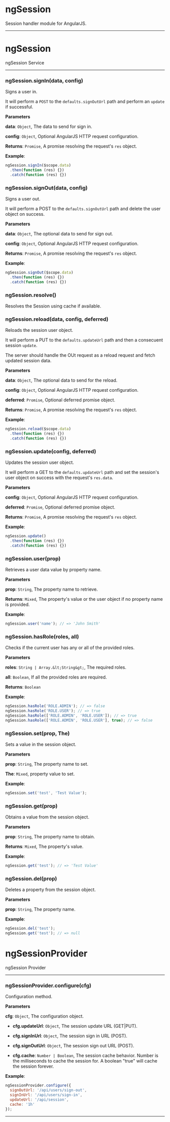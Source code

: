 # ngSession

Session handler module for AngularJS.



* * *


# ngSession

ngSession Service



* * *

### ngSession.signIn(data, config) 

Signs a user in.

It will perform a `POST` to the `defaults.signOutUrl` path and perform an
`update` if successful.

**Parameters**

**data**: `Object`, The data to send for sign in.

**config**: `Object`, Optional AngularJS HTTP request configuration.

**Returns**: `Promise`, A promise resolving the request's `res` object.

**Example**:
```js
ngSession.signIn($scope.data)
  .then(function (res) {})
  .catch(function (res) {})
```


### ngSession.signOut(data, config) 

Signs a user out.

It will perform a POST to the `defaults.signOutUrl` path and delete the
user object on success.

**Parameters**

**data**: `Object`, The optional data to send for sign out.

**config**: `Object`, Optional AngularJS HTTP request configuration.

**Returns**: `Promise`, A promise resolving the request's `res` object.

**Example**:
```js
ngSession.signOut($scope.data)
  .then(function (res) {})
  .catch(function (res) {})
```


### ngSession.resolve() 

Resolves the Session using cache if available.



### ngSession.reload(data, config, deferred) 

Reloads the session user object.

It will perform a PUT to the `defaults.updateUrl` path and then a
consecuent session `update`.

The server should handle the OUt request as a reload request and fetch
updated session data.

**Parameters**

**data**: `Object`, The optional data to send for the reload.

**config**: `Object`, Optional AngularJS HTTP request configuration.

**deferred**: `Promise`, Optional deferred promise object.

**Returns**: `Promise`, A promise resolving the request's `res` object.

**Example**:
```js
ngSession.reload($scope.data)
  .then(function (res) {})
  .catch(function (res) {})
```


### ngSession.update(config, deferred) 

Updates the session user object.

It will perform a GET to the `defaults.updateUrl` path and set the
session's user object on success with the request's `res.data`.

**Parameters**

**config**: `Object`, Optional AngularJS HTTP request configuration.

**deferred**: `Promise`, Optional deferred promise object.

**Returns**: `Promise`, A promise resolving the request's `res` object.

**Example**:
```js
ngSession.update()
  .then(function (res) {})
  .catch(function (res) {})
```


### ngSession.user(prop) 

Retrieves a user data value by property name.

**Parameters**

**prop**: `String`, The property name to retrieve.

**Returns**: `Mixed`, The property's value or the user object if no
property name is provided.

**Example**:
```js
ngSession.user('name'); // => 'John Smith'
```


### ngSession.hasRole(roles, all) 

Checks if the current user has any or all of the provided roles.

**Parameters**

**roles**: `String | Array.&lt;String&gt;`, The required roles.

**all**: `Boolean`, If all the provided roles are required.

**Returns**: `Boolean`

**Example**:
```js
ngSession.hasRole('ROLE.ADMIN'); // => false
ngSession.hasRole('ROLE.USER'); // => true
ngSession.hasRole(['ROLE.ADMIN', 'ROLE.USER']); // => true
ngSession.hasRole(['ROLE.ADMIN', 'ROLE.USER'], true); // => false
```


### ngSession.set(prop, The) 

Sets a value in the session object.

**Parameters**

**prop**: `String`, The property name to set.

**The**: `Mixed`, property value to set.


**Example**:
```js
ngSession.set('test', 'Test Value');
```


### ngSession.get(prop) 

Obtains a value from the session object.

**Parameters**

**prop**: `String`, The property name to obtain.

**Returns**: `Mixed`, The property's value.

**Example**:
```js
ngSession.get('test'); // => 'Test Value'
```


### ngSession.del(prop) 

Deletes a property from the session object.

**Parameters**

**prop**: `String`, The property name.


**Example**:
```js
ngSession.del('test');
ngSession.get('test'); // => null
```



# ngSessionProvider

ngSession Provider



* * *

### ngSessionProvider.configure(cfg) 

Configuration method.

**Parameters**

**cfg**: `Object`, The configuration object.

 - **cfg.updateUrl**: `Object`, The session update URL (GET|PUT).

 - **cfg.signInUrl**: `Object`, The session sign in URL (POST).

 - **cfg.signOutUrl**: `Object`, The session sign out URL (POST).

 - **cfg.cache**: `Number | Boolean`, The session cache behavior. Number is the milliseconds to cache the session for.
A boolean "true" will cache the session forever.


**Example**:
```js
ngSessionProvider.configure({
  signOutUrl: '/api/users/sign-out',
  signInUrl: '/api/users/sign-in',
  updateUrl: '/api/session',
  cache: '1h'
});
```



* * *










